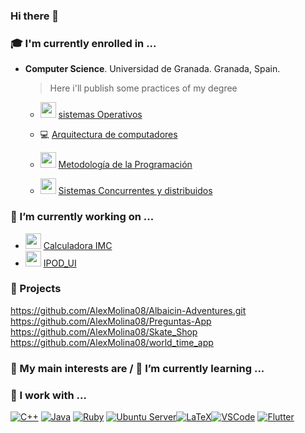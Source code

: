 ### Hi there 👋

<!--
**AlexMolina08/AlexMolina08** is a ✨ _special_ ✨ repository because its `README.md` (this file) appears on your GitHub profile.

Here are some ideas to get you started:

- 🔭 I’m currently working on ...
- 🌱 I’m currently learning ...
- 📫 How to reach me: ...
- 😄 Pronouns: ...
-->

### 🎓 I'm currently enrolled in ...

* **Computer Science**. Universidad de Granada. Granada, Spain.
  > Here i'll publish some practices of my degree
   
   * <img src="https://i2.wp.com/www.gladysgbegnedji.com/wp-content/uploads/2016/07/icono-engranaje-project-manager.png?fit=223%2C219&ssl=1" width="25" height="25">  [sistemas Operativos](https://github.com/AlexMolina08/Practicas_SO.git )
   
   
   * 💻  [Arquitectura de computadores](https://github.com/AlexMolina08/OPEN_MPIt)
   
   
   * <img src="https://cdn.icon-icons.com/icons2/145/PNG/256/memory_ram_hardware_21433.png" width="25" height="25">  [Metodología de la Programación](https://github.com/AlexMolina08/Metodologia-Programacion-UGR.git)
   
   
   * <img src="https://icon-library.com/images/parallel-icon/parallel-icon-10.jpg" width="25" height="25">  [Sistemas Concurrentes y distribuidos](https://github.com/AlexMolina08/Sistemas_Concurrentes_Distribuidos.git) 
   
  

### 🔭 I’m currently working on ...
*  <img src="https://emojipedia-us.s3.dualstack.us-west-1.amazonaws.com/thumbs/120/lg/57/pocket-calculator_1f5a9.png" width="25" height="25">  [Calculadora IMC](https://github.com/AlexMolina08/Calculadora_IMC.git)
*  <img src="http://www.myiconfinder.com/uploads/iconsets/256-256-cafaa6fde22359df59d31a4928f62193-ipod.png" width="25" height="25">  [IPOD_UI](https://github.com/AlexMolina08/ipod.git)

### 🔨 Projects
https://github.com/AlexMolina08/Albaicin-Adventures.git
https://github.com/AlexMolina08/Preguntas-App
https://github.com/AlexMolina08/Skate_Shop
https://github.com/AlexMolina08/world_time_app


### 💬 My main interests are / 🌱 I’m currently learning ...



### 👷 I work with ...

 [![C++](https://img.shields.io/badge/ubuntu%20server-%23E95420.svg?&style=for-the-badge&logo=ubuntu&logoColor=white)](https://isocpp.org) [![Java](https://img.shields.io/badge/java-%23007396.svg?&style=for-the-badge&logo=java&logoColor=white)](https://java.com) [![Ruby](https://img.shields.io/badge/ruby-%23CC342D.svg?&style=for-the-badge&logo=ruby&logoColor=white)](https://ruby-lang.org) [![Ubuntu Server](https://img.shields.io/badge/ubuntu%20server-%23E95420.svg?&style=for-the-badge&logo=ubuntu&logoColor=white)](https://ubuntu.com/server)[![LaTeX](https://img.shields.io/badge/latex-%23008080.svg?&style=for-the-badge&logo=latex&logoColor=white)](https://www.latex-project.org/)[![VSCode](https://img.shields.io/badge/vscode-%23007ACC.svg?&style=for-the-badge&logo=visual-studio-code&logoColor=white)](https://code.visualstudio.com/) [![Flutter](https://img.shields.io/badge/-%2361dafb.svg?logo=appveyor&style=plastic)](https://isocpp.org)
